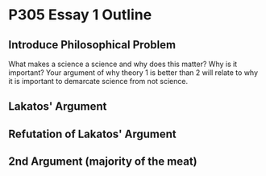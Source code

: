 # P305 Essay 1 Outline

## Introduce Philosophical Problem
What makes a science a science and why does this matter? Why is it important? Your argument of why theory 1 is better than 2 will relate to why it is important to demarcate science from not science.

## Lakatos' Argument

## Refutation of Lakatos' Argument

## 2nd Argument (majority of the meat)